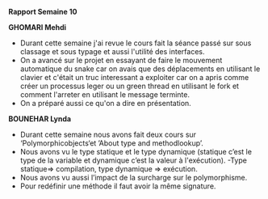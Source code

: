 **Rapport Semaine 10**

  **GHOMARI Mehdi**
- Durant cette semaine j'ai revue le cours fait la séance passé sur sous classage et sous typage et aussi l'utilité des interfaces.
- On a avancé sur le projet en essayant de faire le mouvement automatique du snake car on avais que des déplacements en utilisant le clavier et c'était un truc 
interessant a exploiter car on a apris comme créer un processus leger ou un green thread en utilisant le fork et comment l'arreter en utilisant le message terminte.
- On a préparé aussi ce qu'on a dire en présentation.

**BOUNEHAR Lynda**  

- Durant cette semaine nous avons fait deux cours sur ‘Polymorphicobjects‘et ’About type and methodlookup’.
- Nous avons vu le type statique et le type dynamique (statique c’est le type de la variable et dynamique c’est la valeur à l'exécution).
-Type statique=> compilation, type dynamique => exécution.
- Nous avons vu aussi l’impact de la surcharge sur le polymorphisme.
- Pour redéfinir une méthode il faut avoir la même signature.
